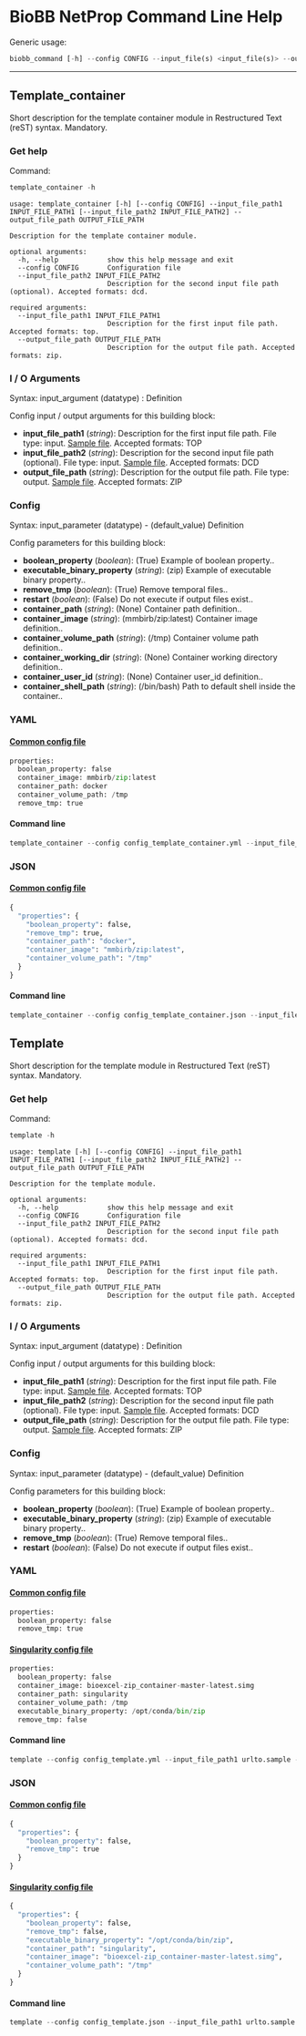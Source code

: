 # BioBB NetProp Command Line Help
Generic usage:
```python
biobb_command [-h] --config CONFIG --input_file(s) <input_file(s)> --output_file <output_file>
```
-----------------


## Template_container
Short description for the template container module in Restructured Text (reST) syntax. Mandatory.
### Get help
Command:
```python
template_container -h
```
    usage: template_container [-h] [--config CONFIG] --input_file_path1 INPUT_FILE_PATH1 [--input_file_path2 INPUT_FILE_PATH2] --output_file_path OUTPUT_FILE_PATH
    
    Description for the template container module.
    
    optional arguments:
      -h, --help            show this help message and exit
      --config CONFIG       Configuration file
      --input_file_path2 INPUT_FILE_PATH2
                            Description for the second input file path (optional). Accepted formats: dcd.
    
    required arguments:
      --input_file_path1 INPUT_FILE_PATH1
                            Description for the first input file path. Accepted formats: top.
      --output_file_path OUTPUT_FILE_PATH
                            Description for the output file path. Accepted formats: zip.
### I / O Arguments
Syntax: input_argument (datatype) : Definition

Config input / output arguments for this building block:
* **input_file_path1** (*string*): Description for the first input file path. File type: input. [Sample file](https://urlto.sample). Accepted formats: TOP
* **input_file_path2** (*string*): Description for the second input file path (optional). File type: input. [Sample file](https://urlto.sample). Accepted formats: DCD
* **output_file_path** (*string*): Description for the output file path. File type: output. [Sample file](https://urlto.sample). Accepted formats: ZIP
### Config
Syntax: input_parameter (datatype) - (default_value) Definition

Config parameters for this building block:
* **boolean_property** (*boolean*): (True) Example of boolean property..
* **executable_binary_property** (*string*): (zip) Example of executable binary property..
* **remove_tmp** (*boolean*): (True) Remove temporal files..
* **restart** (*boolean*): (False) Do not execute if output files exist..
* **container_path** (*string*): (None) Container path definition..
* **container_image** (*string*): (mmbirb/zip:latest) Container image definition..
* **container_volume_path** (*string*): (/tmp) Container volume path definition..
* **container_working_dir** (*string*): (None) Container working directory definition..
* **container_user_id** (*string*): (None) Container user_id definition..
* **container_shell_path** (*string*): (/bin/bash) Path to default shell inside the container..
### YAML
#### [Common config file](https://github.com/bioexcel/biobb_template/blob/master/biobb_template/test/data/config/config_template_container.yml)
```python
properties:
  boolean_property: false
  container_image: mmbirb/zip:latest
  container_path: docker
  container_volume_path: /tmp
  remove_tmp: true

```
#### Command line
```python
template_container --config config_template_container.yml --input_file_path1 urlto.sample --input_file_path2 urlto.sample --output_file_path urlto.sample
```
### JSON
#### [Common config file](https://github.com/bioexcel/biobb_template/blob/master/biobb_template/test/data/config/config_template_container.json)
```python
{
  "properties": {
    "boolean_property": false,
    "remove_tmp": true,
    "container_path": "docker",
    "container_image": "mmbirb/zip:latest",
    "container_volume_path": "/tmp"
  }
}
```
#### Command line
```python
template_container --config config_template_container.json --input_file_path1 urlto.sample --input_file_path2 urlto.sample --output_file_path urlto.sample
```

## Template
Short description for the template module in Restructured Text (reST) syntax. Mandatory.
### Get help
Command:
```python
template -h
```
    usage: template [-h] [--config CONFIG] --input_file_path1 INPUT_FILE_PATH1 [--input_file_path2 INPUT_FILE_PATH2] --output_file_path OUTPUT_FILE_PATH
    
    Description for the template module.
    
    optional arguments:
      -h, --help            show this help message and exit
      --config CONFIG       Configuration file
      --input_file_path2 INPUT_FILE_PATH2
                            Description for the second input file path (optional). Accepted formats: dcd.
    
    required arguments:
      --input_file_path1 INPUT_FILE_PATH1
                            Description for the first input file path. Accepted formats: top.
      --output_file_path OUTPUT_FILE_PATH
                            Description for the output file path. Accepted formats: zip.
### I / O Arguments
Syntax: input_argument (datatype) : Definition

Config input / output arguments for this building block:
* **input_file_path1** (*string*): Description for the first input file path. File type: input. [Sample file](https://urlto.sample). Accepted formats: TOP
* **input_file_path2** (*string*): Description for the second input file path (optional). File type: input. [Sample file](https://urlto.sample). Accepted formats: DCD
* **output_file_path** (*string*): Description for the output file path. File type: output. [Sample file](https://urlto.sample). Accepted formats: ZIP
### Config
Syntax: input_parameter (datatype) - (default_value) Definition

Config parameters for this building block:
* **boolean_property** (*boolean*): (True) Example of boolean property..
* **executable_binary_property** (*string*): (zip) Example of executable binary property..
* **remove_tmp** (*boolean*): (True) Remove temporal files..
* **restart** (*boolean*): (False) Do not execute if output files exist..
### YAML
#### [Common config file](https://github.com/bioexcel/biobb_template/blob/master/biobb_template/test/data/config/config_template.yml)
```python
properties:
  boolean_property: false
  remove_tmp: true

```
#### [Singularity config file](https://github.com/bioexcel/biobb_template/blob/master/biobb_template/test/data/config/config_template_singularity.yml)
```python
properties:
  boolean_property: false
  container_image: bioexcel-zip_container-master-latest.simg
  container_path: singularity
  container_volume_path: /tmp
  executable_binary_property: /opt/conda/bin/zip
  remove_tmp: false

```
#### Command line
```python
template --config config_template.yml --input_file_path1 urlto.sample --input_file_path2 urlto.sample --output_file_path urlto.sample
```
### JSON
#### [Common config file](https://github.com/bioexcel/biobb_template/blob/master/biobb_template/test/data/config/config_template.json)
```python
{
  "properties": {
    "boolean_property": false,
    "remove_tmp": true
  }
}
```
#### [Singularity config file](https://github.com/bioexcel/biobb_template/blob/master/biobb_template/test/data/config/config_template_singularity.json)
```python
{
  "properties": {
    "boolean_property": false,
    "remove_tmp": false,
    "executable_binary_property": "/opt/conda/bin/zip",
    "container_path": "singularity",
    "container_image": "bioexcel-zip_container-master-latest.simg",
    "container_volume_path": "/tmp"
  }
}
```
#### Command line
```python
template --config config_template.json --input_file_path1 urlto.sample --input_file_path2 urlto.sample --output_file_path urlto.sample
```

